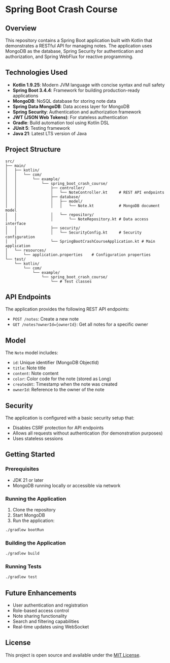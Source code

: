 # Spring Boot Crash Course

## Overview
This repository contains a Spring Boot application built with Kotlin that demonstrates a RESTful API for managing notes. The application uses MongoDB as the database, Spring Security for authentication and authorization, and Spring WebFlux for reactive programming.

## Technologies Used
- **Kotlin 1.9.25**: Modern JVM language with concise syntax and null safety
- **Spring Boot 3.4.4**: Framework for building production-ready applications
- **MongoDB**: NoSQL database for storing note data
- **Spring Data MongoDB**: Data access layer for MongoDB
- **Spring Security**: Authentication and authorization framework
- **JWT (JSON Web Tokens)**: For stateless authentication
- **Gradle**: Build automation tool using Kotlin DSL
- **JUnit 5**: Testing framework
- **Java 21**: Latest LTS version of Java

## Project Structure
```
src/
├── main/
│   ├── kotlin/
│   │   └── com/
│   │       └── example/
│   │           └── spring_boot_crash_course/
│   │               ├── controller/
│   │               │   └── NoteController.kt     # REST API endpoints
│   │               ├── database/
│   │               │   ├── model/
│   │               │   │   └── Note.kt           # MongoDB document model
│   │               │   └── repository/
│   │               │       └── NoteRepository.kt # Data access interface
│   │               ├── security/
│   │               │   └── SecurityConfig.kt     # Security configuration
│   │               └── SpringBootCrashCourseApplication.kt # Main application
│   └── resources/
│       └── application.properties    # Configuration properties
└── test/
    └── kotlin/
        └── com/
            └── example/
                └── spring_boot_crash_course/
                    └── # Test classes
```

## API Endpoints
The application provides the following REST API endpoints:

- `POST /notes`: Create a new note
- `GET /notes?ownerId={ownerId}`: Get all notes for a specific owner

## Model
The `Note` model includes:
- `id`: Unique identifier (MongoDB ObjectId)
- `title`: Note title
- `content`: Note content
- `color`: Color code for the note (stored as Long)
- `createdAt`: Timestamp when the note was created
- `ownerId`: Reference to the owner of the note

## Security
The application is configured with a basic security setup that:
- Disables CSRF protection for API endpoints
- Allows all requests without authentication (for demonstration purposes)
- Uses stateless sessions

## Getting Started

### Prerequisites
- JDK 21 or later
- MongoDB running locally or accessible via network

### Running the Application
1. Clone the repository
2. Start MongoDB
3. Run the application:
```bash
./gradlew bootRun
```

### Building the Application
```bash
./gradlew build
```

### Running Tests
```bash
./gradlew test
```

## Future Enhancements
- User authentication and registration
- Role-based access control
- Note sharing functionality
- Search and filtering capabilities
- Real-time updates using WebSocket

## License
This project is open source and available under the [MIT License](LICENSE). 